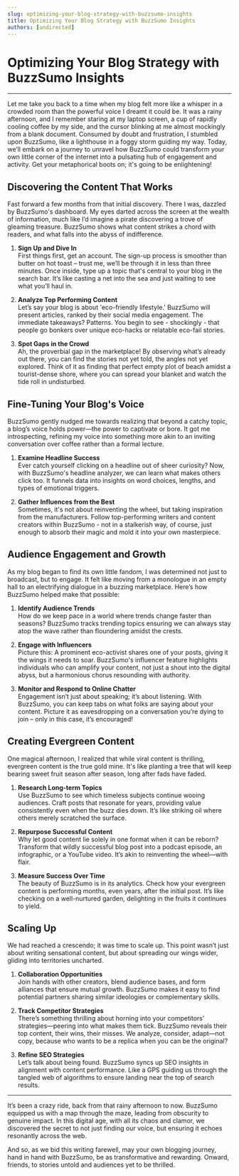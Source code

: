 ```yaml
---
slug: optimizing-your-blog-strategy-with-buzzsumo-insights
title: Optimizing Your Blog Strategy with BuzzSumo Insights
authors: [undirected]
---
```



# Optimizing Your Blog Strategy with BuzzSumo Insights

---

Let me take you back to a time when my blog felt more like a whisper in a crowded room than the powerful voice I dreamt it could be. It was a rainy afternoon, and I remember staring at my laptop screen, a cup of rapidly cooling coffee by my side, and the cursor blinking at me almost mockingly from a blank document. Consumed by doubt and frustration, I stumbled upon BuzzSumo, like a lighthouse in a foggy storm guiding my way. Today, we’ll embark on a journey to unravel how BuzzSumo could transform your own little corner of the internet into a pulsating hub of engagement and activity. Get your metaphorical boots on; it's going to be enlightening!

## Discovering the Content That Works

Fast forward a few months from that initial discovery. There I was, dazzled by BuzzSumo's dashboard. My eyes darted across the screen at the wealth of information, much like I’d imagine a pirate discovering a trove of gleaming treasure. BuzzSumo shows what content strikes a chord with readers, and what falls into the abyss of indifference.

1. **Sign Up and Dive In**  
   First things first, get an account. The sign-up process is smoother than butter on hot toast – trust me, we’ll be through it in less than three minutes. Once inside, type up a topic that's central to your blog in the search bar. It’s like casting a net into the sea and just waiting to see what you’ll haul in.

2. **Analyze Top Performing Content**  
   Let’s say your blog is about 'eco-friendly lifestyle.' BuzzSumo will present articles, ranked by their social media engagement. The immediate takeaways? Patterns. You begin to see - shockingly - that people go bonkers over unique eco-hacks or relatable eco-fail stories.

3. **Spot Gaps in the Crowd**  
   Ah, the proverbial gap in the marketplace! By observing what’s already out there, you can find the stories not yet told, the angles not yet explored. Think of it as finding that perfect empty plot of beach amidst a tourist-dense shore, where you can spread your blanket and watch the tide roll in undisturbed.

## Fine-Tuning Your Blog's Voice

BuzzSumo gently nudged me towards realizing that beyond a catchy topic, a blog’s voice holds power—the power to captivate or bore. It got me introspecting, refining my voice into something more akin to an inviting conversation over coffee rather than a formal lecture.

1. **Examine Headline Success**  
   Ever catch yourself clicking on a headline out of sheer curiosity? Now, with BuzzSumo's headline analyzer, we can learn what makes others click too. It funnels data into insights on word choices, lengths, and types of emotional triggers.

2. **Gather Influences from the Best**  
   Sometimes, it's not about reinventing the wheel, but taking inspiration from the manufacturers. Follow top-performing writers and content creators within BuzzSumo - not in a stalkerish way, of course, just enough to absorb their magic and mold it into your own masterpiece.

## Audience Engagement and Growth

As my blog began to find its own little fandom, I was determined not just to broadcast, but to engage. It felt like moving from a monologue in an empty hall to an electrifying dialogue in a buzzing marketplace. Here’s how BuzzSumo helped make that possible:

1. **Identify Audience Trends**  
   How do we keep pace in a world where trends change faster than seasons? BuzzSumo tracks trending topics ensuring we can always stay atop the wave rather than floundering amidst the crests.

2. **Engage with Influencers**  
   Picture this: A prominent eco-activist shares one of your posts, giving it the wings it needs to soar. BuzzSumo's influencer feature highlights individuals who can amplify your content, not just a shout into the digital abyss, but a harmonious chorus resounding with authority.

3. **Monitor and Respond to Online Chatter**  
   Engagement isn’t just about speaking; it’s about listening. With BuzzSumo, you can keep tabs on what folks are saying about your content. Picture it as eavesdropping on a conversation you’re dying to join – only in this case, it’s encouraged!

## Creating Evergreen Content

One magical afternoon, I realized that while viral content is thrilling, evergreen content is the true gold mine. It's like planting a tree that will keep bearing sweet fruit season after season, long after fads have faded.

1. **Research Long-term Topics**  
   Use BuzzSumo to see which timeless subjects continue wooing audiences. Craft posts that resonate for years, providing value consistently even when the buzz dies down. It’s like striking oil where others merely scratched the surface.

2. **Repurpose Successful Content**  
   Why let good content lie solely in one format when it can be reborn? Transform that wildly successful blog post into a podcast episode, an infographic, or a YouTube video. It’s akin to reinventing the wheel—with flair.

3. **Measure Success Over Time**  
   The beauty of BuzzSumo is in its analytics. Check how your evergreen content is performing months, even years, after the initial post. It’s like checking on a well-nurtured garden, delighting in the fruits it continues to yield.

## Scaling Up

We had reached a crescendo; it was time to scale up. This point wasn’t just about writing sensational content, but about spreading our wings wider, gliding into territories uncharted.

1. **Collaboration Opportunities**  
   Join hands with other creators, blend audience bases, and form alliances that ensure mutual growth. BuzzSumo makes it easy to find potential partners sharing similar ideologies or complementary skills.

2. **Track Competitor Strategies**  
   There’s something thrilling about horning into your competitors’ strategies—peering into what makes them tick. BuzzSumo reveals their top content, their wins, their misses. We analyze, consider, adapt—not copy, because who wants to be a replica when you can be the original?

3. **Refine SEO Strategies**  
   Let’s talk about being found. BuzzSumo syncs up SEO insights in alignment with content performance. Like a GPS guiding us through the tangled web of algorithms to ensure landing near the top of search results.

---

It’s been a crazy ride, back from that rainy afternoon to now. BuzzSumo equipped us with a map through the maze, leading from obscurity to genuine impact. In this digital age, with all its chaos and clamor, we discovered the secret to not just finding our voice, but ensuring it echoes resonantly across the web.

And so, as we bid this writing farewell, may your own blogging journey, hand in hand with BuzzSumo, be as transformative and rewarding. Onward, friends, to stories untold and audiences yet to be thrilled.